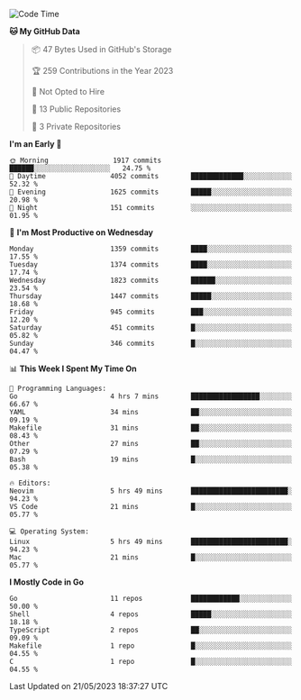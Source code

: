 <!--START_SECTION:waka-->
![Code Time](http://img.shields.io/badge/Code%20Time-7%20hrs%2030%20mins-blue)

**🐱 My GitHub Data** 

> 📦 47 Bytes Used in GitHub's Storage 
 > 
> 🏆 259 Contributions in the Year 2023
 > 
> 🚫 Not Opted to Hire
 > 
> 📜 13 Public Repositories 
 > 
> 🔑 3 Private Repositories 
 > 
**I'm an Early 🐤** 

```text
🌞 Morning                1917 commits        ██████░░░░░░░░░░░░░░░░░░░   24.75 % 
🌆 Daytime                4052 commits        █████████████░░░░░░░░░░░░   52.32 % 
🌃 Evening                1625 commits        █████░░░░░░░░░░░░░░░░░░░░   20.98 % 
🌙 Night                  151 commits         ░░░░░░░░░░░░░░░░░░░░░░░░░   01.95 % 
```
📅 **I'm Most Productive on Wednesday** 

```text
Monday                   1359 commits        ████░░░░░░░░░░░░░░░░░░░░░   17.55 % 
Tuesday                  1374 commits        ████░░░░░░░░░░░░░░░░░░░░░   17.74 % 
Wednesday                1823 commits        ██████░░░░░░░░░░░░░░░░░░░   23.54 % 
Thursday                 1447 commits        █████░░░░░░░░░░░░░░░░░░░░   18.68 % 
Friday                   945 commits         ███░░░░░░░░░░░░░░░░░░░░░░   12.20 % 
Saturday                 451 commits         █░░░░░░░░░░░░░░░░░░░░░░░░   05.82 % 
Sunday                   346 commits         █░░░░░░░░░░░░░░░░░░░░░░░░   04.47 % 
```


📊 **This Week I Spent My Time On** 

```text
💬 Programming Languages: 
Go                       4 hrs 7 mins        █████████████████░░░░░░░░   66.67 % 
YAML                     34 mins             ██░░░░░░░░░░░░░░░░░░░░░░░   09.19 % 
Makefile                 31 mins             ██░░░░░░░░░░░░░░░░░░░░░░░   08.43 % 
Other                    27 mins             ██░░░░░░░░░░░░░░░░░░░░░░░   07.29 % 
Bash                     19 mins             █░░░░░░░░░░░░░░░░░░░░░░░░   05.38 % 

🔥 Editors: 
Neovim                   5 hrs 49 mins       ████████████████████████░   94.23 % 
VS Code                  21 mins             █░░░░░░░░░░░░░░░░░░░░░░░░   05.77 % 

💻 Operating System: 
Linux                    5 hrs 49 mins       ████████████████████████░   94.23 % 
Mac                      21 mins             █░░░░░░░░░░░░░░░░░░░░░░░░   05.77 % 
```

**I Mostly Code in Go** 

```text
Go                       11 repos            ████████████░░░░░░░░░░░░░   50.00 % 
Shell                    4 repos             █████░░░░░░░░░░░░░░░░░░░░   18.18 % 
TypeScript               2 repos             ██░░░░░░░░░░░░░░░░░░░░░░░   09.09 % 
Makefile                 1 repo              █░░░░░░░░░░░░░░░░░░░░░░░░   04.55 % 
C                        1 repo              █░░░░░░░░░░░░░░░░░░░░░░░░   04.55 % 
```




 Last Updated on 21/05/2023 18:37:27 UTC
<!--END_SECTION:waka-->
